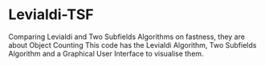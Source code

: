 # Levialdi-TSF
Comparing Levialdi and Two Subfields Algorithms on fastness, they are about Object Counting
This code has the Levialdi Algorithm, Two Subfields Algorithm and a Graphical User Interface to visualise them.
